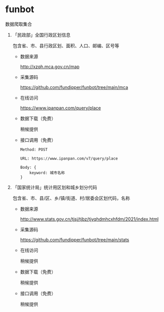 # funbot

数据爬取集合

1. 「民政部」全国行政区划信息

    包含省、市、县行政区划、面积、人口、邮编、区号等

    - 数据来源
    
        http://xzqh.mca.gov.cn/map

    - 采集源码
    
        https://github.com/fundipper/funbot/tree/main/mca

    - 在线访问
    
        https://www.ipanpan.com/query/place

    - 数据下载（免费）
    
        稍候提供
    
    - 接口调用（免费）

        ```
        Method: POST
        
        URL: https://www.ipanpan.com/v7/query/place

        Body: {
            keyword: 城市名称
        }
        ```
2. 「国家统计局」统计用区划和城乡划分代码

    包含省、市、县/区、乡/镇/街道、村/居委会区划代码，名称

    - 数据来源
    
        http://www.stats.gov.cn/tjsj/tjbz/tjyqhdmhcxhfdm/2021/index.html

    - 采集源码
    
        https://github.com/fundipper/funbot/tree/main/stats

    - 在线访问
    
        稍候提供

    - 数据下载（免费）
    
        稍候提供
    
    - 接口调用（免费）

        稍候提供
        


